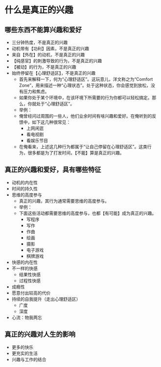 # 什么是真正的兴趣
## 哪些东西不能算兴趣和爱好
- 三分钟热度，不是真正的兴趣
- 动机带有【功利】因素，不是真正的兴趣
- 来自【外在】的动机，不是真正的兴趣
- 【纯感官】的刺激导致的行为，不是真正的兴趣
- 【被动】的行为，不是真正的兴趣
- 始终停留在【心理舒适区】，不是真正的兴趣
    - 首先来解释一下，何为“心理舒适区”。这玩意儿，洋文称之为“Comfort Zone”，用来描述一种“心理状态”。处于这种状态，你会感觉到放松，没有压力和焦虑。
    - 如果你处于某个环境中，在该环境下所需要的行为你都可以轻松搞定。那么，你就处于“心理舒适区”。
    - 举例：
    - 俺曾经问过周围的一些人，他们业余时间有啥兴趣和爱好。在俺听到的反馈中，如下这几种很常见：
        - 上网闲逛
        - 看电视剧
        - 看娱乐节目
    - 在俺看来，上述这几种行为都属于“让自己停留在心理舒适区”。这类行为，很多都是为了打发时间，【不能】算是真正的兴趣。

## 真正的兴趣和爱好，具有哪些特征
- 动机的内在性
- 时间的持久性
- 思维的高度参与
    - 真正的兴趣，其行为通常需要思维的高度参与。
    - 举例：
    - 下面这些活动都需要思维的高度参与，也都【有可能】成为真正的兴趣。
        - 写程序
        - 写作
        - 作曲
        - 绘画
        - 摄影
        - 电子游戏
        - 棋牌游戏
- 快感的内在性
- 不一样的快感
    - 结果性快感
    - 过程性快感
- 成瘾性
- 愿意付出较高的代价
- 持续的自我提升（走出心理舒适区）
    - 广度
    - 深度
- 心流：物我两忘

## 真正的兴趣对人生的影响
- 更多的快乐
- 更充实的生活
- 兴趣与工作的结合